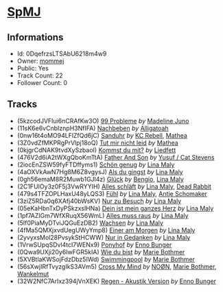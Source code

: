 # [SpMJ](https://open.spotify.com/playlist/0DqefrzsLTSAbU6218m4w9)
## Informations
<!-- META_BEGIN -->
- Id: 0DqefrzsLTSAbU6218m4w9
- Owner: [mommej](https://open.spotify.com/user/mommej)
- Public: Yes
- Track Count: 22
- Follower Count: 0
<!-- META_END -->


## Tracks
<!-- TRACK_LIST_BEGIN -->
- (5kzcodJVFIui6nCRAfKw3O) [99 Probleme](https://open.spotify.com/track/5kzcodJVFIui6nCRAfKw3O) *by* [Madeline Juno](https://open.spotify.com/artist/6u8KyY2rfBGDtDejRJ9JaQ)
- (11sK6e6vCnbIznpH3NfIFA) [Nachbeben](https://open.spotify.com/track/11sK6e6vCnbIznpH3NfIFA) *by* [Alligatoah](https://open.spotify.com/artist/0r0R5nIjDY04TfxRM10Bcb)
- (0nw16t4oMO94LFlZfQd6jC) [Sanduhr](https://open.spotify.com/track/0nw16t4oMO94LFlZfQd6jC) *by* [KC Rebell](https://open.spotify.com/artist/5p7mWeX4RlvqBCxylfiXdE), [Mathea](https://open.spotify.com/artist/3r5Kc95Oz8lDc8BL9ChO7n)
- (3Z0vdZfMKPRgPrVlpj18oQ) [Tut mir nicht leid](https://open.spotify.com/track/3Z0vdZfMKPRgPrVlpj18oQ) *by* [Mathea](https://open.spotify.com/artist/3r5Kc95Oz8lDc8BL9ChO7n)
- (0kjgrCdNAK9tvdXySzbaoI) [Kommst du mit?](https://open.spotify.com/track/0kjgrCdNAK9tvdXySzbaoI) *by* [Liedfett](https://open.spotify.com/artist/1KiNsBHJte2NL9dNjiw1ye)
- (476V2d6iA2tWXgQboKmTtA) [Father And Son](https://open.spotify.com/track/476V2d6iA2tWXgQboKmTtA) *by* [Yusuf / Cat Stevens](https://open.spotify.com/artist/08F3Y3SctIlsOEmKd6dnH8)
- (2iocEnZSW59fyFTDffyms1) [Schön genug](https://open.spotify.com/track/2iocEnZSW59fyFTDffyms1) *by* [Lina Maly](https://open.spotify.com/artist/0VVKg6krYM45eGuevSlcRk)
- (4aOXVkAwN7Hg8M6Z8vgysJ) [Als du gingst](https://open.spotify.com/track/4aOXVkAwN7Hg8M6Z8vgysJ) *by* [Lina Maly](https://open.spotify.com/artist/0VVKg6krYM45eGuevSlcRk)
- (0gh56emaM8R2Muwb1GJl4z) [Glück](https://open.spotify.com/track/0gh56emaM8R2Muwb1GJl4z) *by* [Bengio](https://open.spotify.com/artist/0gfGtWOKV78OjwmQ0iGcE3), [Lina Maly](https://open.spotify.com/artist/0VVKg6krYM45eGuevSlcRk)
- (2C1FUIOy3z0F5j3VwRYYIH) [Alles schläft](https://open.spotify.com/track/2C1FUIOy3z0F5j3VwRYYIH) *by* [Lina Maly](https://open.spotify.com/artist/0VVKg6krYM45eGuevSlcRk), [Dead Rabbit](https://open.spotify.com/artist/1eIApi01IU6QsiajbLMNie)
- (479s4TFZOPLHaxU48yLQS3) [Fühl](https://open.spotify.com/track/479s4TFZOPLHaxU48yLQS3) *by* [Lina Maly](https://open.spotify.com/artist/0VVKg6krYM45eGuevSlcRk), [Antje Schomaker](https://open.spotify.com/artist/7Kif1sqh6J226OZFwUgt8n)
- (3ziZ5RDa0q6XAfj40bWsKV) [Nur zu Besuch](https://open.spotify.com/track/3ziZ5RDa0q6XAfj40bWsKV) *by* [Lina Maly](https://open.spotify.com/artist/0VVKg6krYM45eGuevSlcRk)
- (05eKaHbnTxDyPSkzxslHNa) [Dein ist mein ganzes Herz](https://open.spotify.com/track/05eKaHbnTxDyPSkzxslHNa) *by* [Lina Maly](https://open.spotify.com/artist/0VVKg6krYM45eGuevSlcRk)
- (1pf7AZIGm7WfXRuqX56WmL) [Alles muss raus](https://open.spotify.com/track/1pf7AZIGm7WfXRuqX56WmL) *by* [Lina Maly](https://open.spotify.com/artist/0VVKg6krYM45eGuevSlcRk)
- (5If0PiaMyDTviJQGuEzDB2) [Wachsen](https://open.spotify.com/track/5If0PiaMyDTviJQGuEzDB2) *by* [Lina Maly](https://open.spotify.com/artist/0VVKg6krYM45eGuevSlcRk)
- (4fMa5QMXjxvdUegUWyYmp8) [Einer am Morgen](https://open.spotify.com/track/4fMa5QMXjxvdUegUWyYmp8) *by* [Lina Maly](https://open.spotify.com/artist/0VVKg6krYM45eGuevSlcRk)
- (2yvyxsMol28PvsykStHCWW) [Nur in Gedanken](https://open.spotify.com/track/2yvyxsMol28PvsykStHCWW) *by* [Lina Maly](https://open.spotify.com/artist/0VVKg6krYM45eGuevSlcRk)
- (1VrwSUpqSDvl4tcI7WENx9) [Ponyhof](https://open.spotify.com/track/1VrwSUpqSDvl4tcI7WENx9) *by* [Enno Bunger](https://open.spotify.com/artist/0aiAgFPJcZggIkSUGDFdkD)
- (0Qwa9UXji20y6IwFGR5kIA) [Wie du bist](https://open.spotify.com/track/0Qwa9UXji20y6IwFGR5kIA) *by* [Marie Bothmer](https://open.spotify.com/artist/5tfGWI8xQ33fxhcMq3GufB)
- (5XVBtlaKWSojFdzDbz5IWd) [Swimmingpool](https://open.spotify.com/track/5XVBtlaKWSojFdzDbz5IWd) *by* [Marie Bothmer](https://open.spotify.com/artist/5tfGWI8xQ33fxhcMq3GufB)
- (56sXwjIRfTvyzgIkS3AVm5) [Cross My Mind](https://open.spotify.com/track/56sXwjIRfTvyzgIkS3AVm5) *by* [NOØN](https://open.spotify.com/artist/5L4RPnN1Gx46twMqymBpP4), [Marie Bothmer](https://open.spotify.com/artist/5tfGWI8xQ33fxhcMq3GufB), [Wankelmut](https://open.spotify.com/artist/01e2lCvLZ4fLUIRy68nptH)
- (32W2NfC7ArIxz394jVnXEK) [Regen - Akustik Version](https://open.spotify.com/track/32W2NfC7ArIxz394jVnXEK) *by* [Enno Bunger](https://open.spotify.com/artist/0aiAgFPJcZggIkSUGDFdkD)
<!-- TRACK_LIST_END -->
